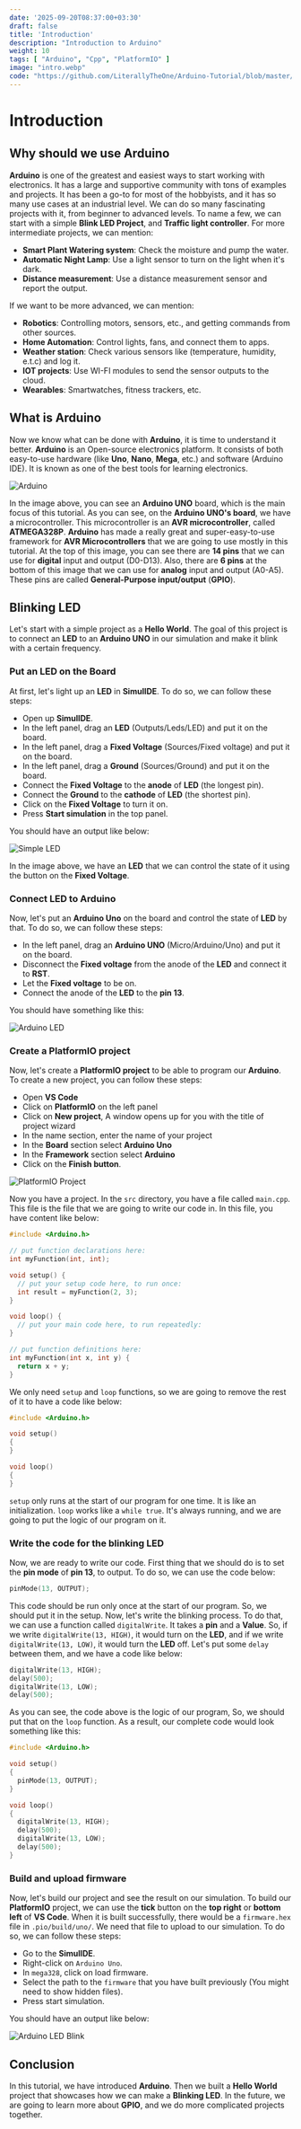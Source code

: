 ```yaml
---
date: '2025-09-20T08:37:00+03:30'
draft: false
title: 'Introduction'
description: "Introduction to Arduino"
weight: 10
tags: [ "Arduino", "Cpp", "PlatformIO" ]
image: "intro.webp"
code: "https://github.com/LiterallyTheOne/Arduino-Tutorial/blob/master/src/0-intro"
---
```


# Introduction

## Why should we use Arduino

**Arduino** is one of the greatest and easiest ways to start working with electronics.
It has a large and supportive community with tons of examples and projects.
It has been a go-to for most of the hobbyists, and it has so many use cases at an industrial level.
We can do so many fascinating projects with it, from beginner to advanced levels.
To name a few, we can start with a simple **Blink LED Project**, and **Traffic light controller**.
For more intermediate projects, we can mention:

- **Smart Plant Watering system**: Check the moisture and pump the water.
- **Automatic Night Lamp**: Use a light sensor to turn on the light when it's dark.
- **Distance measurement**: Use a distance measurement sensor and report the output.

If we want to be more advanced, we can mention:

- **Robotics**: Controlling motors, sensors, etc., and getting commands from other sources.
- **Home Automation**: Control lights, fans, and connect them to apps.
- **Weather station**: Check various sensors like (temperature, humidity, e.t.c) and log it.
- **IOT projects**: Use WI-FI modules to send the sensor outputs to the cloud.
- **Wearables**: Smartwatches, fitness trackers, etc.

## What is Arduino

Now we know what can be done with **Arduino**, it is time to understand it better.
**Arduino** is an Open-source electronics platform.
It consists of both easy-to-use hardware (like **Uno**, **Nano**, **Mega**, etc.) and software (Arduino IDE).
It is known as one of the best tools for learning electronics.

![Arduino](arduino.webp)

In the image above, you can see an **Arduino UNO** board,
which is the main focus of this tutorial.
As you can see, on the **Arduino UNO's board**, we have a microcontroller.
This microcontroller is an **AVR microcontroller**, called **ATMEGA328P**.
**Arduino** has made a really great and super-easy-to-use framework for
**AVR Microcontrollers** that we are going to use mostly in this tutorial.
At the top of this image, you can see there are **14 pins** that we can use
for **digital** input and output (D0-D13).
Also, there are **6 pins** at the bottom of this image
that we can use for **analog** input and output (A0-A5).
These pins are called **General-Purpose input/output** (**GPIO**).

## Blinking LED

Let's start with a simple project as a **Hello World**.
The goal of this project is to connect an **LED** to an **Arduino UNO** in our simulation and make it blink
with a certain frequency.

### Put an LED on the Board

At first, let's light up an **LED** in **SimulIDE**.
To do so, we can follow these steps:

- Open up **SimulIDE**.
- In the left panel, drag an **LED** (Outputs/Leds/LED) and put it on the board.
- In the left panel, drag a **Fixed Voltage** (Sources/Fixed voltage) and put it on the board.
- In the left panel, drag a **Ground** (Sources/Ground) and put it on the board.
- Connect the **Fixed Voltage** to the **anode** of **LED** (the longest pin).
- Connect the **Ground** to the **cathode** of **LED** (the shortest pin).
- Click on the **Fixed Voltage** to turn it on.
- Press **Start simulation** in the top panel.

You should have an output like below:

![Simple LED](simple-led.webp)

In the image above, we have an **LED** that we can control the state of it
using the button on the **Fixed Voltage**.

### Connect LED to Arduino

Now, let's put an **Arduino Uno** on the board and control the state of
**LED** by that.
To do so, we can follow these steps:

- In the left panel, drag an **Arduino UNO** (Micro/Arduino/Uno) and put it on the board.
- Disconnect the **Fixed voltage** from the anode of the **LED** and connect it to **RST**.
- Let the **Fixed voltage** to be on.
- Connect the anode of the **LED** to the **pin 13**.

You should have something like this:

![Arduino LED](arduino-led.webp)

### Create a PlatformIO project

Now, let's create a **PlatformIO project** to be able to program our
**Arduino**.
To create a new project, you can follow these steps:

- Open **VS Code**
- Click on **PlatformIO** on the left panel
- Click on **New project**, A window opens up for you with the title of project wizard
- In the name section, enter the name of your project
- In the **Board** section select **Arduino Uno**
- In the **Framework** section select **Arduino**
- Click on the **Finish button**.

![PlatformIO Project](platformio_project.webp)

Now you have a project.
In the `src` directory, you have a file called `main.cpp`.
This file is the file that we are going to write our code in.
In this file, you have content like below:

```cpp
#include <Arduino.h>

// put function declarations here:
int myFunction(int, int);

void setup() {
  // put your setup code here, to run once:
  int result = myFunction(2, 3);
}

void loop() {
  // put your main code here, to run repeatedly:
}

// put function definitions here:
int myFunction(int x, int y) {
  return x + y;
}
```

We only need `setup` and `loop` functions, so we are going to remove the rest
of it to have a code like below:

```cpp
#include <Arduino.h>

void setup()
{
}

void loop()
{
}
```

`setup` only runs at the start of our program for one time.
It is like an initialization.
`loop` works like a `while true`.
It's always running, and we are going to put the logic of our program on it.

### Write the code for the blinking LED

Now, we are ready to write our code.
First thing that we should do is to set the **pin mode** of **pin 13**,
to output.
To do so, we can use the code below:

```cpp
pinMode(13, OUTPUT);
```

This code should be run only once at the start of our program.
So, we should put it in the setup.
Now, let's write the blinking process.
To do that, we can use a function called `digitalWrite`.
It takes a **pin** and a **Value**.
So, if we write `digitalWrite(13, HIGH)`, it would turn on the **LED**,
and if we write `digitalWrite(13, LOW)`, it would turn the **LED** off.
Let's put some `delay` between them, and we have a code like below:

```cpp
digitalWrite(13, HIGH);
delay(500);
digitalWrite(13, LOW);
delay(500);
```

As you can see, the code above is the logic of our program,
So, we should put that on the `loop` function.
As a result, our complete code would look something like this:

```cpp
#include <Arduino.h>

void setup()
{
  pinMode(13, OUTPUT);
}

void loop()
{
  digitalWrite(13, HIGH);
  delay(500);
  digitalWrite(13, LOW);
  delay(500);
}
```

### Build and upload firmware

Now, let's build our project and see the result on our simulation.
To build our **PlatformIO** project, we can use the **tick** button on the **top right** or **bottom left** of
**VS Code**.
When it is built successfully, there would be a `firmware.hex` file in `.pio/build/uno/`.
We need that file to upload to our simulation.
To do so, we can follow these steps:

- Go to the **SimulIDE**.
- Right-click on `Arduino Uno`.
- In `mega328`, click on load firmware.
- Select the path to the `firmware` that you have built previously (You might need to show hidden files).
- Press start simulation.

You should have an output like below:

![Arduino LED Blink](arduino-led-blink.gif)

## Conclusion

In this tutorial, we have introduced **Arduino**.
Then we built a **Hello World** project that showcases how we can make
a **Blinking LED**.
In the future, we are going to learn more about **GPIO**, and we do
more complicated projects together.